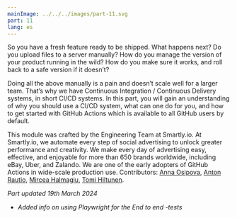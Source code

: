 ```yaml
---
mainImage: ../../../images/part-11.svg
part: 11
lang: es
---
```


<div class="intro">

So you have a fresh feature ready to be shipped. What happens next? Do you upload files to a server manually? How do you manage the version of your product running in the wild? How do you make sure it works, and roll back to a safe version if it doesn’t?

Doing all the above manually is a pain and doesn’t scale well for a larger team. That’s why we have Continuous Integration / Continuous Delivery systems, in short CI/CD systems. In this part, you will gain an understanding of why you should use a CI/CD system, what can one do for you, and how to get started with GitHub Actions which is available to all GitHub users by default.

This module was crafted by the Engineering Team at Smartly.io. At Smartly.io, we automate every step of social advertising to unlock greater performance and creativity. We make every day of advertising easy, effective, and enjoyable for more than 650 brands worldwide, including eBay, Uber, and Zalando. We are one of the early adopters of GitHub Actions in wide-scale production use. Contributors: [Anna Osipova](https://www.linkedin.com/in/a-osipova/), [Anton Rautio](https://www.linkedin.com/in/anton-rautio-768190145/), [Mircea Halmagiu](https://www.linkedin.com/in/mhalmagiu/), [Tomi Hiltunen](https://www.linkedin.com/in/tomihiltunen/).

<i>Part updated 19th March 2024</i>
- <i>Added info on using Playwright for the End to end -tests</i>

</div>
